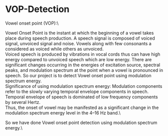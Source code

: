 # VOP-Detection

Vowel onset point (VOP):\\

Vowel Onset Point is the instant at which the beginning of a vowel takes place during
speech production. A speech signal is composed of voiced signal, unvoiced signal and
noise. Vowels along with few consonants a considered as voiced while others as unvoiced.\
Voiced speech is produced by vibrations in vocal cords thus can have high energy
compared to unvoiced speech which are low energy. There are significant changes
occurring in the energies of excitation source, spectral peaks, and modulation spectrum at
the point when a vowel is pronounced in speech. So our project is to detect Vowel onset
point using modulation spectrum energy.\
Significance of using modulation spectrum energy:
Modulation components refer to the slowly varying temporal envelope components in
speech. Temporal envelope of speech is dominated of low frequency components by
several Hertz.\
Thus, the onset of vowel may be manifested as a significant change in the modulation
spectrum energy level in the 4–16 Hz band.\

So we have done Vowel onset point detection using modulation spectrum energy.\
